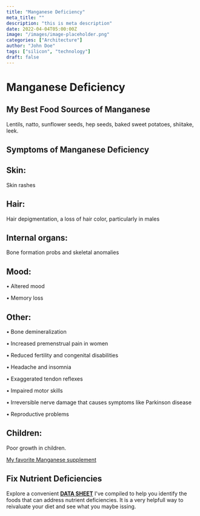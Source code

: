 ```yaml
---
title: "Manganese Deficiency"
meta_title: ""
description: "this is meta description"
date: 2022-04-04T05:00:00Z
image: "/images/image-placeholder.png"
categories: ["Architecture"]
author: "John Doe"
tags: ["silicon", "technology"]
draft: false
---
```


 <h1>Manganese Deficiency</h1>
            <h2>My Best Food Sources of Manganese</h2>
          <p>Lentils, natto, sunflower seeds, hep seeds, baked sweet potatoes, shiitake, leek.</p>
<h2>Symptoms of Manganese  Deficiency</h2>
<h2>Skin:</h2><p>Skin rashes</p>
<h2>Hair:</h2><p>Hair depigmentation, a loss of hair color, particularly in males</p>
<h2>Internal organs:</h2><p>Bone formation probs and skeletal anomalies</p>
<h2>Mood:</h2><p>&bull; Altered mood</p><p>&bull; Memory loss</p>
<h2>Other:</h2><p>&bull; Bone demineralization</p><p>&bull; Increased premenstrual pain in women</p><p>&bull; Reduced fertility and congenital disabilities</p><p>&bull; Headache and insomnia</p><p>&bull; Exaggerated tendon reflexes</p><p>&bull; Impaired motor skills</p> <p>&bull; Irreversible nerve damage that causes symptoms like Parkinson disease</p><p>&bull; Reproductive problems
</p>
<h2>Children:</h2><p>Poor growth in children.</p>
<p><a target="_blank" href="https://www.amazon.com/BulkSupplements-Manganese-Gluconate-Powder-grams/dp/B00HGULXGW/ref=sr_1_1_sspa?crid=1GQBWY7H58ZSL&amp;keywords=Manganese&amp;qid=1696900869&amp;sprefix=manganese%252Caps%252C453&amp;sr=8-1-spons&amp;sp_csd=d2lkZ2V0TmFtZT1zcF9hdGY&amp;psc=1&_encoding=UTF8&tag=irinawink-20&linkCode=ur2&linkId=189e19de77cecca92f69cefdf56660c6&camp=1789&creative=9325">My favorite Manganese  supplement</a></p>
<h2>Fix Nutrient Deficiencies</h2><p>Explore a convenient <a title="fix nutritional deficiencies with a data sheet" href="../nutrients-in-healthy-foods.html"><b>DATA SHEET</b></a> I've compiled to help you identify the foods that can address nutrient deficiencies. It is a very helpfull way to reivaluate your diet and see what you maybe issing.</p>